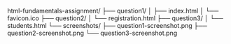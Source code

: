 html-fundamentals-assignment/
├── question1/
│   ├── index.html
│   └── favicon.ico
├── question2/
│   └── registration.html
├── question3/
│   └── students.html
└── screenshots/
    ├── question1-screenshot.png
    ├── question2-screenshot.png
    └── question3-screenshot.png
